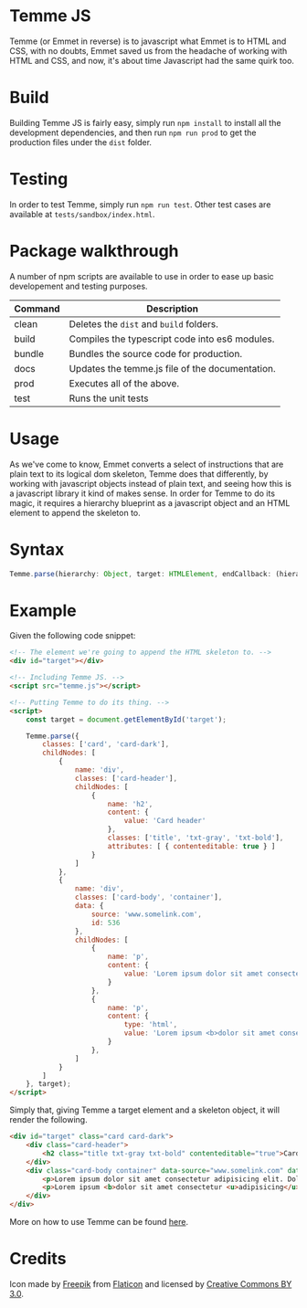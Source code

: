 # Temme JS

Temme (or Emmet in reverse) is to javascript what Emmet is to HTML and CSS, with no doubts, Emmet saved us from the headache of working with HTML and CSS, and now, it's about time Javascript had the same quirk too.


# Build

Building Temme JS is fairly easy, simply run `npm install` to install all the development dependencies, and then run `npm run prod` to get the production files under the `dist` folder.


# Testing

In order to test Temme, simply run `npm run test`.
Other test cases are available at `tests/sandbox/index.html`.


# Package walkthrough

A number of npm scripts are available to use in order to ease up basic developement and testing purposes.

| Command   | Description                                     |
|-----------|-------------------------------------------------|
| clean     | Deletes the `dist` and `build` folders.         |
| build     | Compiles the typescript code into es6 modules.  |
| bundle    | Bundles the source code for production.         |
| docs      | Updates the temme.js file of the documentation. |
| prod      | Executes all of the above.                      |
| test      | Runs the unit tests                             |



# Usage

As we've come to know, Emmet converts a select of instructions that are plain text to its logical dom skeleton, Temme does that differently, by working with javascript objects instead of plain text, and seeing how this is a javascript library it kind of makes sense.
In order for Temme to do its magic, it requires a hierarchy blueprint as a javascript object and an HTML element to append the skeleton to.


# Syntax
```js
Temme.parse(hierarchy: Object, target: HTMLElement, endCallback: (hierarchy: Hierarchy) => void, nodeCallback: (temmeId: string, hierarchy: Hierarchy) => void);
```


# Example

Given the following code snippet:
```html
<!-- The element we're going to append the HTML skeleton to. -->
<div id="target"></div>

<!-- Including Temme JS. -->
<script src="temme.js"></script>

<!-- Putting Temme to do its thing. -->
<script>
    const target = document.getElementById('target');

    Temme.parse({
        classes: ['card', 'card-dark'],
        childNodes: [
            {
                name: 'div',
                classes: ['card-header'],
                childNodes: [
                    {
                        name: 'h2',
                        content: {
                            value: 'Card header'
                        },
                        classes: ['title', 'txt-gray', 'txt-bold'],
                        attributes: [ { contenteditable: true } ]
                    }
                ]
            },
            {
                name: 'div',
                classes: ['card-body', 'container'],
                data: {
                    source: 'www.somelink.com',
                    id: 536
                },
                childNodes: [
                    {
                        name: 'p',
                        content: {
                            value: 'Lorem ipsum dolor sit amet consectetur adipisicing elit. Dolores aspernatur deserunt assumenda in officiis dolore, perspiciatis nam soluta iste odit?',
                        }
                    },
                    {
                        name: 'p',
                        content: {
                            type: 'html',
                            value: 'Lorem ipsum <b>dolor sit amet consectetur <u>adipisicing</u></b> elit. Dolores aspernatur <span class="link">deserunt</span> assumenda in officiis dolore, <mark>perspiciatis</mark> nam soluta iste odit?',
                        }
                    },
                ]
            }
        ]
    }, target);
</script>
```

Simply that, giving Temme a target element and a skeleton object, it will render the following.

```html
<div id="target" class="card card-dark">
    <div class="card-header">
        <h2 class="title txt-gray txt-bold" contenteditable="true">Card header</h2>
    </div>
    <div class="card-body container" data-source="www.somelink.com" data-id="536">
        <p>Lorem ipsum dolor sit amet consectetur adipisicing elit. Dolores aspernatur deserunt assumenda in officiis dolore, perspiciatis nam soluta iste odit?</p>
        <p>Lorem ipsum <b>dolor sit amet consectetur <u>adipisicing</u></b> elit. Dolores aspernatur <span class="link">deserunt</span> assumenda in officiis dolore, <mark>perspiciatis</mark> nam soluta iste odit?</p>
    </div>
</div>
```

More on how to use Temme can be found [here](https://eoussama.github.io/temmejs/).


# Credits

Icon made by [Freepik](https://www.freepik.com/) from [Flaticon](https://www.flaticon.com) and licensed by [Creative Commons BY 3.0](http://creativecommons.org/licenses/by/3.0/).